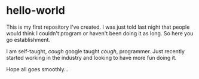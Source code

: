 # hello-world
This is my first repository I've created. I was just told last night that people would think I couldn't program or haven't been doing it as long. So here you go establishment.

I am self-taught, *cough* google taught *cough*, programmer. Just recently started working in the industry and looking to have more fun doing it.

Hope all goes smoothly...
